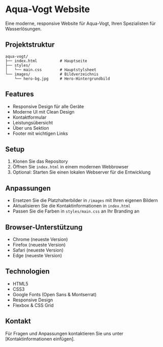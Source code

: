 # Aqua-Vogt Website

Eine moderne, responsive Website für Aqua-Vogt, Ihren Spezialisten für Wasserlösungen.

## Projektstruktur

```
aqua-vogt/
├── index.html          # Hauptseite
├── styles/            
│   └── main.css        # Hauptstylsheet
└── images/             # Bildverzeichnis
    └── hero-bg.jpg     # Hero-Hintergrundbild
```

## Features

- Responsive Design für alle Geräte
- Moderne UI mit Clean Design
- Kontaktformular
- Leistungsübersicht
- Über uns Sektion
- Footer mit wichtigen Links

## Setup

1. Klonen Sie das Repository
2. Öffnen Sie `index.html` in einem modernen Webbrowser
3. Optional: Starten Sie einen lokalen Webserver für die Entwicklung

## Anpassungen

- Ersetzen Sie die Platzhalterbilder in `/images` mit Ihren eigenen Bildern
- Aktualisieren Sie die Kontaktinformationen in `index.html`
- Passen Sie die Farben in `styles/main.css` an Ihr Branding an

## Browser-Unterstützung

- Chrome (neueste Version)
- Firefox (neueste Version)
- Safari (neueste Version)
- Edge (neueste Version)

## Technologien

- HTML5
- CSS3
- Google Fonts (Open Sans & Montserrat)
- Responsive Design
- Flexbox & CSS Grid

## Kontakt

Für Fragen und Anpassungen kontaktieren Sie uns unter [Kontaktinformationen einfügen]. 
